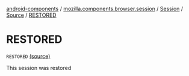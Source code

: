 [android-components](../../../index.md) / [mozilla.components.browser.session](../../index.md) / [Session](../index.md) / [Source](index.md) / [RESTORED](./-r-e-s-t-o-r-e-d.md)

# RESTORED

`RESTORED` [(source)](https://github.com/mozilla-mobile/android-components/blob/master/components/browser/session/src/main/java/mozilla/components/browser/session/Session.kt#L171)

This session was restored

